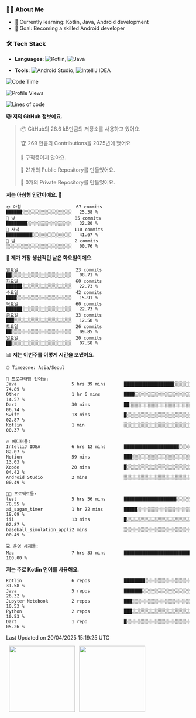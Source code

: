### 👨‍💻 About Me
- 🌱 Currently learning: Kotlin, Java, Android development
- 🎯 Goal: Becoming a skilled Android developer

### 🛠 Tech Stack
- **Languages**: ![Kotlin](https://img.shields.io/badge/Kotlin-0095D5?style=flat-square&logo=kotlin&logoColor=white), 
![Java](https://img.shields.io/badge/Java-007396?style=flat-square&logo=coffeescript&logoColor=white)

- **Tools**:
![Android Studio](https://img.shields.io/badge/Android%20Studio-3DDC84?style=flat-square&logo=android-studio&logoColor=white), 
![IntelliJ IDEA](https://img.shields.io/badge/IntelliJ%20IDEA-000000?style=flat-square&logo=intellij-idea&logoColor=white)

<!--START_SECTION:waka-->
![Code Time](http://img.shields.io/badge/Code%20Time-108%20hrs%2048%20mins-blue)

![Profile Views](http://img.shields.io/badge/Profile%20Views-0-blue)

![Lines of code](https://img.shields.io/badge/%EC%A0%80%EB%8A%94%20%EC%97%AC%ED%83%9C%EA%B9%8C%EC%A7%80%20-194.3%20thousand%20%EC%A4%84%EC%9D%98%20%EC%BD%94%EB%93%9C%EB%A5%BC%20%EC%9E%91%EC%84%B1%ED%96%88%EC%96%B4%EC%9A%94.-blue)

**🐱 저의 GitHub 정보에요.** 

> 📦 GitHub의 26.6 kB만큼의 저장소를 사용하고 있어요. 
 > 
> 🏆 269 만큼의 Contributions을 2025년에 했어요
 > 
> 🚫 구직중이지 않아요.
 > 
> 📜 21개의 Public Repository를 만들었어요. 
 > 
> 🔑 0개의 Private Repository를 만들었어요. 
 > 
**저는 아침형 인간이에요. 🐤** 

```text
🌞 아침                     67 commits          ██████░░░░░░░░░░░░░░░░░░░   25.38 % 
🌆 낮　                     85 commits          ████████░░░░░░░░░░░░░░░░░   32.20 % 
🌃 저녁                     110 commits         ██████████░░░░░░░░░░░░░░░   41.67 % 
🌙 밤　                     2 commits           ░░░░░░░░░░░░░░░░░░░░░░░░░   00.76 % 
```
📅 **제가 가장 생산적인 날은 화요일이에요.** 

```text
월요일                      23 commits          ██░░░░░░░░░░░░░░░░░░░░░░░   08.71 % 
화요일                      60 commits          ██████░░░░░░░░░░░░░░░░░░░   22.73 % 
수요일                      42 commits          ████░░░░░░░░░░░░░░░░░░░░░   15.91 % 
목요일                      60 commits          ██████░░░░░░░░░░░░░░░░░░░   22.73 % 
금요일                      33 commits          ███░░░░░░░░░░░░░░░░░░░░░░   12.50 % 
토요일                      26 commits          ██░░░░░░░░░░░░░░░░░░░░░░░   09.85 % 
일요일                      20 commits          ██░░░░░░░░░░░░░░░░░░░░░░░   07.58 % 
```


📊 **저는 이번주를 이렇게 시간을 보냈어요.** 

```text
🕑︎ Timezone: Asia/Seoul

💬 프로그래밍 언어들: 
Java                     5 hrs 39 mins       ███████████████████░░░░░░   74.89 % 
Other                    1 hr 6 mins         ████░░░░░░░░░░░░░░░░░░░░░   14.57 % 
Dart                     30 mins             ██░░░░░░░░░░░░░░░░░░░░░░░   06.74 % 
Swift                    13 mins             █░░░░░░░░░░░░░░░░░░░░░░░░   02.87 % 
Kotlin                   1 min               ░░░░░░░░░░░░░░░░░░░░░░░░░   00.37 % 

🔥 에디터들: 
IntelliJ IDEA            6 hrs 12 mins       █████████████████████░░░░   82.07 % 
Notion                   59 mins             ███░░░░░░░░░░░░░░░░░░░░░░   13.03 % 
Xcode                    20 mins             █░░░░░░░░░░░░░░░░░░░░░░░░   04.42 % 
Android Studio           2 mins              ░░░░░░░░░░░░░░░░░░░░░░░░░   00.49 % 

🐱‍💻 프로젝트들: 
test                     5 hrs 56 mins       ████████████████████░░░░░   78.55 % 
ai_sagam_timer           1 hr 22 mins        █████░░░░░░░░░░░░░░░░░░░░   18.09 % 
iii                      13 mins             █░░░░░░░░░░░░░░░░░░░░░░░░   02.87 % 
baseball_simulation_appli2 mins              ░░░░░░░░░░░░░░░░░░░░░░░░░   00.49 % 

💻 운영 체제들: 
Mac                      7 hrs 33 mins       █████████████████████████   100.00 % 
```

**저는 주로 Kotlin 언어를 사용해요.** 

```text
Kotlin                   6 repos             ████████░░░░░░░░░░░░░░░░░   31.58 % 
Java                     5 repos             ███████░░░░░░░░░░░░░░░░░░   26.32 % 
Jupyter Notebook         2 repos             ███░░░░░░░░░░░░░░░░░░░░░░   10.53 % 
Python                   2 repos             ███░░░░░░░░░░░░░░░░░░░░░░   10.53 % 
Dart                     1 repo              █░░░░░░░░░░░░░░░░░░░░░░░░   05.26 % 
```




 Last Updated on 20/04/2025 15:19:25 UTC
<!--END_SECTION:waka-->

<p>
  <img height="180em" src="https://github-readme-stats.vercel.app/api?username=JongHyun070105&show_icons=true&include_all_commits=true&bg_color=0d1117&title_color=ffffff&text_color=c9d1d9&icon_color=79ff97">
  <img height="180em" src="https://github-readme-stats.vercel.app/api/top-langs/?username=JongHyun070105&layout=compact&langs_count=4&bg_color=0d1117&title_color=ffffff&text_color=c9d1d9&hide=php,jupyter%20notebook&hide_repo=EcoStep,mimir,git-session">
</p>
